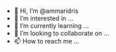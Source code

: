 - 👋 Hi, I’m @ammaridris
- 👀 I’m interested in ...
- 🌱 I’m currently learning ...
- 💞️ I’m looking to collaborate on ...
- 📫 How to reach me ...

<!---
ammaridris/ammaridris is a ✨ special ✨ repository because its `README.md` (this file) appears on your GitHub profile.
You can click the Preview link to take a look at your changes.
--->
